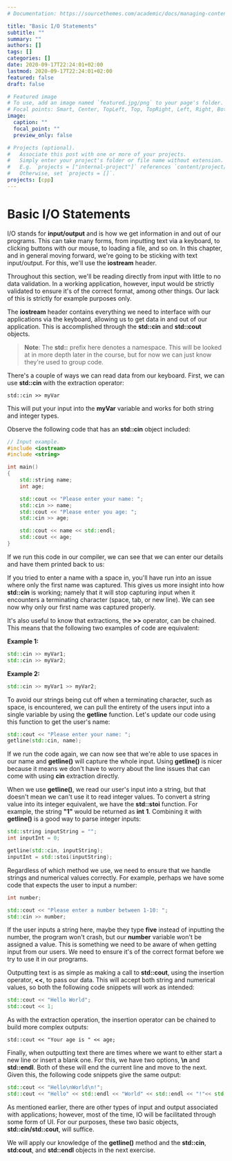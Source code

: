```yaml
---
# Documentation: https://sourcethemes.com/academic/docs/managing-content/

title: "Basic I/O Statements"
subtitle: ""
summary: ""
authors: []
tags: []
categories: []
date: 2020-09-17T22:24:01+02:00
lastmod: 2020-09-17T22:24:01+02:00
featured: false
draft: false

# Featured image
# To use, add an image named `featured.jpg/png` to your page's folder.
# Focal points: Smart, Center, TopLeft, Top, TopRight, Left, Right, BottomLeft, Bottom, BottomRight.
image:
  caption: ""
  focal_point: ""
  preview_only: false

# Projects (optional).
#   Associate this post with one or more of your projects.
#   Simply enter your project's folder or file name without extension.
#   E.g. `projects = ["internal-project"]` references `content/project/deep-learning/index.md`.
#   Otherwise, set `projects = []`.
projects: [cpp]
---
```


# Basic I/O Statements

I/O stands for **input/output** and is how we get information in and out of our programs. This can take many forms, from inputting text via a keyboard, to clicking buttons with our mouse, to loading a file, and so on. In this chapter, and in general moving forward, we're going to be sticking with text input/output. For this, we'll use the **iostream** header.

Throughout this section, we'll be reading directly from input with little to no data validation. In a working application, however, input would be strictly validated to ensure it's of the correct format, among other things. Our lack of this is strictly for example purposes only.

The **iostream** header contains everything we need to interface with our applications via the keyboard, allowing us to get data in and out of our application. This is accomplished through the **std::cin** and **std::cout** objects.

> **Note**: The **std::** prefix here denotes a namespace. This will be looked at in more depth later in the course, but for now we can just know they're used to group code.

There's a couple of ways we can read data from our keyboard. First, we can use **std::cin** with the extraction operator:

`std::cin >> myVar`

This will put your input into the **myVar** variable and works for both string and integer types.

Observe the following code that has an **std::cin** object included:

```C++
// Input example.
#include <iostream>
#include <string>

int main()
{
    std::string name;
    int age;

    std::cout << "Please enter your name: ";
    std::cin >> name;
    std::cout << "Please enter you age: ";
    std::cin >> age;

    std::cout << name << std::endl;
    std::cout << age;
}
```

If we run this code in our compiler, we can see that we can enter our details and have them printed back to us:

If you tried to enter a name with a space in, you'll have run into an issue where only the first name was captured. This gives us more insight into how **std::cin** is working; namely that it will stop capturing input when it encounters a terminating character (space, tab, or new line). We can see now why only our first name was captured properly.

It's also useful to know that extractions, the **>>** operator, can be chained. This means that the following two examples of code are equivalent:

**Example 1:**

```C++
std::cin >> myVar1;
std::cin >> myVar2;
```

**Example 2:**

```C++
std::cin >> myVar1 >> myVar2;
```

To avoid our strings being cut off when a terminating character, such as space, is encountered, we can pull the entirety of the users input into a single variable by using the **getline** function. Let's update our code using this function to get the user's name:

```C++
std::cout << "Please enter your name: ";
getline(std::cin, name);
```

If we run the code again, we can now see that we're able to use spaces in our name and **getline()** will capture the whole input. Using **getline()** is nicer because it means we don't have to worry about the line issues that can come with using **cin** extraction directly.

When we use **getline()**, we read our user's input into a string, but that doesn't mean we can't use it to read integer values. To convert a string value into its integer equivalent, we have the **std::stoi** function. For example, the string **"1"** would be returned as **int** **1**. Combining it with **getline()** is a good way to parse integer inputs:

```C++
std::string inputString = "";
int inputInt = 0;

getline(std::cin, inputString);
inputInt = std::stoi(inputString);
```

Regardless of which method we use, we need to ensure that we handle strings and numerical values correctly. For example, perhaps we have some code that expects the user to input a number:

```C++
int number;

std::cout << "Please enter a number between 1-10: ";
std::cin >> number;
```

If the user inputs a string here, maybe they type **five** instead of inputting the number, the program won't crash, but our **number** variable won't be assigned a value. This is something we need to be aware of when getting input from our users. We need to ensure it's of the correct format before we try to use it in our programs.

Outputting text is as simple as making a call to **std::cout**, using the insertion operator, **<<**, to pass our data. This will accept both string and numerical values, so both the following code snippets will work as intended:

```C++
std::cout << "Hello World";
std::cout << 1;
```

As with the extraction operation, the insertion operator can be chained to build more complex outputs:

`std::cout << "Your age is " << age;`

Finally, when outputting text there are times where we want to either start a new line or insert a blank one. For this, we have two options, **\n** and **std::endl**. Both of these will end the current line and move to the next. Given this, the following code snippets give the same output:

```C++
std::cout << "Hello\nWorld\n!";
std::cout << "Hello" << std::endl << "World" << std::endl << "!"<< std::endl;
```

As mentioned earlier, there are other types of input and output associated with applications; however, most of the time, IO will be facilitated through some form of UI. For our purposes, these two basic objects, **std::cin/std::cout**, will suffice.

We will apply our knowledge of the **getline()** method and the **std::cin**, **std:cout**, and **std::endl** objects in the next exercise.